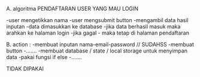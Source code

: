 
A. algoritma PENDAFTARAN USER YANG MAU LOGIN

-user mengetikkan nama
-user mengsubmit button
-mengambil data hasil inputan
-data dimasukkan ke database
-jika data berhasil masuk maka arahkan ke halaman login
-jika gagal - maka tetap di halaman pendaftaran


B. action  :
-membuat inputan nama-email-password  // SUDAHSS
-membuat button 
-.......
-membuat database / state / local storage untuk menyimpan data
-pakai fungsi if else
-.......

TIDAK DIPAKAI

